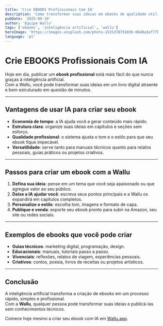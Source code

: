 ```yaml
---
title: 'Crie EBOOKS Profissionais Com IA'
description: 'Como transformar suas ideias em ebooks de qualidade utilizando inteligência artificial com a Wallu.'
pubDate: '2025-09-19'
author: 'Equipe Wallu'
tags: ['ebooks', 'inteligência artificial', 'wallu']
heroImage: 'https://images.unsplash.com/photo-1515378791036-0648a3ef77b2?w=800&h=400&fit=crop'  # Imagem de pessoa escrevendo em notebook
language: 'pt'
---
```


# Crie EBOOKS Profissionais Com IA

Hoje em dia, publicar um **ebook profissional** está mais fácil do que nunca graças à inteligência artificial.  
Com a *Wallu*, você pode transformar suas ideias em um livro digital atraente e bem estruturado em questão de minutos.

---

## Vantagens de usar IA para criar seu ebook

- **Economia de tempo**: a IA ajuda você a gerar conteúdo mais rápido.  
- **Estrutura clara**: organize suas ideias em capítulos e seções sem esforço.  
- **Qualidade profissional**: o sistema ajusta o tom e o estilo para que seu ebook fique impecável.  
- **Versatilidade**: serve tanto para manuais técnicos quanto para relatos pessoais, guias práticos ou projetos criativos.

---

## Passos para criar um ebook com a Wallu

1. **Defina sua ideia**: pense em um tema que você seja apaixonado ou que agregue valor ao seu público.  
2. **Deixe a IA ajudar você**: escreva seus pontos principais e a Wallu os expandirá em capítulos completos.  
3. **Personalize o estilo**: escolha tom, imagens e formato de capa.  
4. **Publique e venda**: exporte seu ebook pronto para subir na Amazon, seu site ou redes sociais.

---

## Exemplos de ebooks que você pode criar

- **Guias técnicos**: marketing digital, programação, design.  
- **Educacionais**: manuais, tutoriais passo a passo.  
- **Vivenciais**: reflexões, relatos de viagem, experiências pessoais.  
- **Criativos**: contos, poesia, livros de receitas ou projetos artísticos.

---

## Conclusão

A inteligência artificial transforma a criação de ebooks em um processo rápido, simples e profissional.  
Com a **Wallu**, qualquer pessoa pode transformar suas ideias e publicá-las sem conhecimentos técnicos.

Comece hoje mesmo a criar seu ebook com IA em [Wallu.app](https://wallu.app).